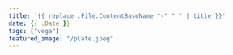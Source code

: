 ```yaml
---
title: '{{ replace .File.ContentBaseName "-" " " | title }}'
date: {{ .Date }}
tags: ["vega"]
featured_image: "/plate.jpeg"
---
```

